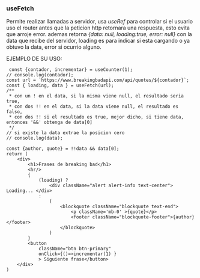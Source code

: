 ### useFetch

Permite realizar llamadas a servidor, usa *useRef* para controlar si el usuario uso el router antes que la peticion http retornara una respuesta, esto evita que arroje error. ademas retorna *{data: null, loading:true, error: null}* con la data que recibe del servidor, loading es para indicar si esta cargando o ya obtuvo la data, error si ocurrio alguno.

EJEMPLO DE SU USO:

     const {contador, incrementar} = useCounter(1);
    // console.log(contador);
    const url = `https://www.breakingbadapi.com/api/quotes/${contador}`;
    const { loading, data } = useFetch(url);
    /**
     * con un ! en el data, si la misma viene null, el resultado seria true,
     * con dos !! en el data, si la data viene null, el resultado es falso,
     * con dos !! si el resultado es true, mejor dicho, si tiene data, entonces '&&' obtenga de data[0]
     */
    // si existe la data extrae la posicion cero
    // console.log(data);
    
    const {author, quote} = !!data && data[0];
    return (
        <div>
            <h1>Frases de breaking bad</h1>
            <hr/>
            {
                (loading) ?
                    <div className="alert alert-info text-center"> Loading... </div>
                :
                    (
                        <blockquote className="blockquote text-end">
                            <p className='mb-0' >{quote}</p>
                            <footer className="blockquote-footer">{author}</footer>
                        </blockquote>
                    )
            }
            <button
                className="btn btn-primary"
                onClick={()=>incrementar(1) }
                > Siguiente frase</button>
        </div>
    )

